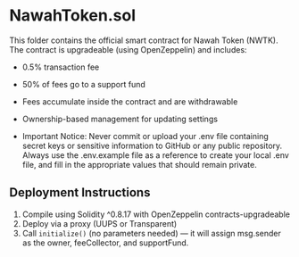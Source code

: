 # NawahToken.sol

This folder contains the official smart contract for Nawah Token (NWTK).  
The contract is upgradeable (using OpenZeppelin) and includes:

- 0.5% transaction fee
- 50% of fees go to a support fund
- Fees accumulate inside the contract and are withdrawable
- Ownership-based management for updating settings

- Important Notice:
Never commit or upload your .env file containing secret keys or sensitive information to GitHub or any public repository.
Always use the .env.example file as a reference to create your local .env file, and fill in the appropriate values that should remain private.

## Deployment Instructions

1. Compile using Solidity ^0.8.17 with OpenZeppelin contracts-upgradeable
2. Deploy via a proxy (UUPS or Transparent)
3. Call `initialize()` (no parameters needed) — it will assign msg.sender as the owner, feeCollector, and supportFund.

